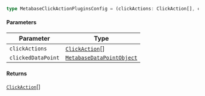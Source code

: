```ts
type MetabaseClickActionPluginsConfig = (clickActions: ClickAction[], clickedDataPoint: MetabaseDataPointObject) => ClickAction[];
```

#### Parameters

| Parameter          | Type                                                                     |
| ------------------ | ------------------------------------------------------------------------ |
| `clickActions`     | [`ClickAction`](./generated/html/internal/ClickAction.md)\[]             |
| `clickedDataPoint` | [`MetabaseDataPointObject`](./generated/html/MetabaseDataPointObject.md) |

#### Returns

[`ClickAction`](./generated/html/internal/ClickAction.md)\[]
